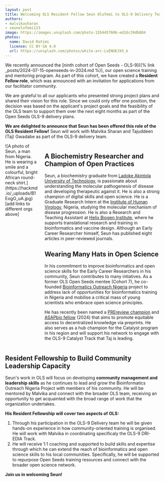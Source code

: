 ```yaml
---
layout: post
title: Welcoming OLS Resident Fellow Seun Olufemi to OLS-9 Delivery Team
authors:
- malvikasharan
- seunolufemi123
image: https://images.unsplash.com/photo-1554457606-ed16c39db884
photos:
  name: David Rotimi
  license: CC BY-SA 4.0
  url: https://unsplash.com/photos/white-arc-LxENUKJXh_k
---
```


We recently announced the [ninth cohort of Open Seeds - OLS-9]({% link _posts/2024-07-15-openseeds-in-2024.md %}), our open science training and mentoring program. As part of this cohort, we have created a **Resident Fellow role**, which was announced with an invitation for applications from our facilitator community.

We are grateful to all our applicants who presented strong project plans and shared their vision for this role. Since we could only offer one position, the decision was based on the applicant's project goals and the feasibility of the OLS team to support them over the next eight months as part of the Open Seeds OLS-9 delivery plans.

**We are delighted to announce that Seun has been offered this role of the OLS Resident Fellow!**
Seun will work with Malvika Sharan and Tajuddeen (Taj) Gwadabe as part of the OLS-9 delivery team.

<div class="columns">
  <div class="column is-4" markdown="1">
  ![A photo of Seun, a man from Nigeria. He is wearing a smile and a colourful, bright African round-neck shirt.](https://hackmd.io/_uploads/B1EogG_uA.jpg)
  [add links to different orgs above]
  </div>
  <div class="column" markdown="1">

## A Biochemistry Researcher and Champion of Open Practices

Seun, a biochemistry graduate from [Ladoke Akintola University of Technology](https://www.lautech.edu.ng/), is passionate about understanding the molecular pathogenesis of disease and developing therapeutic against it.
He is also a strong champion of digital skills and open science.
He is a Graduate Research Intern at the [Institute of Human Virology](https://ihvnigeria.org/), Nigeria, studying the molecular mechanism of disease progression.
He is also a Research and Teaching Assistant at [Helix Biogen Institute](https://www.helixbiogeninstitute.org/), where he supports translational research and training in bioinformatics and vaccine design.
Although an Early Career Researcher himself, Seun has published eight articles in peer-reviewed journals.

## Wearing Many Hats in Open Science

In his commitment to improve bioinformatics and open science skills for the Early Career Researchers in his community, Seun contributes to many intiatives.
As a former OLS Open Seeds mentee (Cohort 7), he co-founded [Bioinformatics Outreach Nigeria](https://github.com/seunolufemi123/Bioinformatics-Outreach-Nigeria) project to address lack of opportunities for bioinformatics training in Nigeria and mobilise a critical mass of young scientists who embrace open science principles.

He has recently been named a [PREreview champion](https://prereview.org/) and [ASAPbio fellow](https://asapbio.org/) (2024) that aims to promote equitable access to decentralized knowledge via preprints. 
He also serves as a hub champion for the Catalyst program in his region and will support his network to engage with the OLS-9 Catalyst Track that Taj is leading.

</div>
</div>

## Resident Fellowship to Build Community Leadership Capacity

Seun's work in OLS will focus on developing **community management and leadership skills** as he continues to lead and grow the Bioinformatics Outreach Nigeria Project with members of his community.
He will be mentored by Malvika and connect with the broader OLS team, receiving an opportunity to get acquainted with the broad range of work that the organization undertakes.

**His Resident Fellowship will cover two aspects of OLS:**

1. Through his participation in the OLS-9 Delivery team he will be given hands-on experience in how community-oriented training is organised. He will work with Malvika in coordinating specificaly the OLS-9 DRI-EDIA Track.
2. He will receive 1:1 coaching and supported to build skills and expertise through which he can extend the reach of bioinformatics and open science skills to his local communities. Specifically, he will be supported to repurpose Open Seeds training resources and connect with the broader open science network.

**Join us in welcoming Seun!**